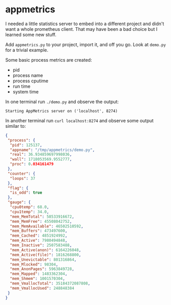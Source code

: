 # appmetrics

I needed a little statistics server to embed into a different project
and didn't want a whole prometheus client. That may have been a bad
choice but I learned some new stuff.

Add `appmetrics.py` to your project, import it, and off you go. Look
at `demo.py` for a trivial example.

Some basic process metrics are created:
- pid
- process name
- process cputime
- run time
- system time

In one terminal run `./demo.py` and observe the output:
```
Starting AppMetrics server on ('localhost', 8274)
```

In another terminal run `curl localhost:8274` and observe some output similar to:
```json
{
 "process": {
  "pid": 125137,
  "appname": "/tmp/appmetrics/demo.py",
  "real": 36.934859697998036,
  "wall": 1718053569.9552777,
  "proc": 0.034161479
 },
 "counter": {
  "loops": 37
 },
 "flag": {
  "is_odd": true
 },
 "gauge": {
  "cpu0temp": 68.0,
  "cpu1temp": 34.0,
  "mem_MemTotal": 58533916672,
  "mem_MemFree": 45508042752,
  "mem_MemAvailable": 46502510592,
  "mem_Buffers": 473497600,
  "mem_Cached": 4851924992,
  "mem_Active": 7980494848,
  "mem_Inactive": 2507583488,
  "mem_Active(anon)": 6164226048,
  "mem_Active(file)": 1816268800,
  "mem_Unevictable": 801316864,
  "mem_Mlocked": 98304,
  "mem_AnonPages": 5963849728,
  "mem_Mapped": 1483362304,
  "mem_Shmem": 1001570304,
  "mem_VmallocTotal": 35184372087808,
  "mem_VmallocUsed": 248848384
 }
}
```

